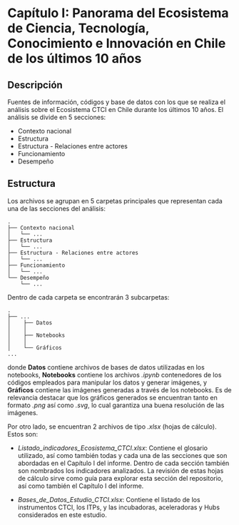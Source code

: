 # Capítulo I: Panorama del Ecosistema de Ciencia, Tecnología, Conocimiento e Innovación en Chile de los últimos 10 años

## Descripción

Fuentes de información, códigos y base de datos con los que se realiza el análisis sobre el Ecosistema CTCI en Chile durante los últimos 10 años. El análisis se divide en 5 secciones:

- Contexto nacional
- Estructura
- Estructura - Relaciones entre actores
- Funcionamiento
- Desempeño

## Estructura

Los archivos se agrupan en 5 carpetas principales que representan cada una de las secciones del análisis:

    .
    ├── Contexto nacional
    │   └── ... 
    ├── Estructura              
    │   └── ... 
    ├── Estructura - Relaciones entre actores
    │   └── ... 
    ├── Funcionamiento
    │   └── ... 
    └── Desempeño
        └── ... 

Dentro de cada carpeta se encontrarán 3 subcarpetas:

    .
    ├── ...
    │    ├── Datos
    │    │
    │    ├── Notebooks
    │    │
    │    └── Gráficos
    ... 

donde **Datos** contiene archivos de bases de datos utilizadas en los notebooks, **Notebooks** contiene los archivos _.ipynb_ contenedores de los códigos empleados para manipular los datos y generar imágenes, y **Gráficos** contiene las imágenes generadas a través de los notebooks. Es de relevancia destacar que los gráficos generados se encuentran tanto en formato _.png_ así como _.svg_, lo cual garantiza una buena resolución de las imágenes.

Por otro lado, se encuentran 2 archivos de tipo _.xlsx_ (hojas de cálculo). Estos son:

- _Listado\_indicadores\_Ecosistema\_CTCI.xlsx_: Contiene el glosario utilizado, así como también todas y cada una de las secciones que son abordadas en el Capítulo I del informe. Dentro de cada sección también son nombrados los indicadores analizados. La revisión de estas hojas de cálculo sirve como guía para explorar esta sección del repositorio, así como también el Capítulo I del informe.

- _Bases\_de\_Datos\_Estudio\_CTCI.xlsx_: Contiene el listado de los instrumentos CTCI, los ITPs, y las incubadoras, aceleradoras y Hubs considerados en este estudio.
